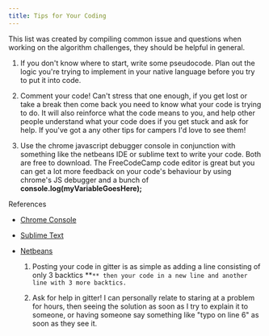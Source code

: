```yaml
---
title: Tips for Your Coding
---
```

This list was created by compiling common issue and questions when working on the algorithm challenges, they should be helpful in general.

1.  If you don't know where to start, write some pseudocode. Plan out the logic you're trying to implement in your native language before you try to put it into code.

2.  Comment your code! Can't stress that one enough, if you get lost or take a break then come back you need to know what your code is trying to do. It will also reinforce what the code means to you, and help other people understand what your code does if you get stuck and ask for help. If you've got a any other tips for campers I'd love to see them!

3.  Use the chrome javascript debugger console in conjunction with something like the netbeans IDE or sublime text to write your code. Both are free to download. The FreeCodeCamp code editor is great but you can get a lot more feedback on your code's behaviour by using chrome's JS debugger and a bunch of **console.log(myVariableGoesHere);**

References

*   <a href='https://developer.chrome.com/devtools/docs/console' target='_blank' rel='nofollow'>Chrome Console</a>
*   <a href='http://www.sublimetext.com/' target='_blank' rel='nofollow'>Sublime Text</a>
*   <a href='https://netbeans.org/downloads/' target='_blank' rel='nofollow'>Netbeans</a>

    1.  Posting your code in gitter is as simple as adding a line consisting of only 3 backtics **`** then your code in a new line and another line with 3 more backtics.`

    2.  Ask for help in gitter! I can personally relate to staring at a problem for hours, then seeing the solution as soon as I try to explain it to someone, or having someone say something like "typo on line 6" as soon as they see it.